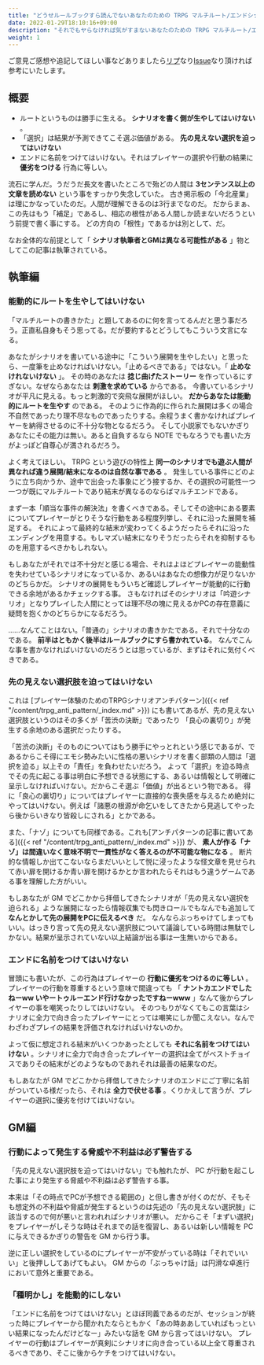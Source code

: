 ```yaml
---
title: "どうせルールブックすら読んでないあなたのための TRPG マルチルート/エンドシナリオの執筆法と回しかた"
date: 2022-01-29T18:10:16+09:00
description: "それでもヤらなければ気がすまないあなたのための TRPG マルチルート/エンドシナリオの執筆法と回しかた"
weight: 1
---
```


ご意見ご感想や追記してほしい事などありましたら<a href="https://twitter.com/real_analysis">リプ</a>なり<a href="https://github.com/Minori-Akizuki/trpg_notes/issues">Issue</a>なり頂ければ参考にいたします。

## 概要

* ルートというものは勝手に生える。 **シナリオを書く側が生やしてはいけない** 。
* 「選択」は結果が予測できてこそ選ぶ価値がある。 **先の見えない選択を迫ってはいけない**
* エンドに名前をつけてはいけない。それはプレイヤーの選択や行動の結果に **優劣をつける** 行為に等しい。

流石に学んだ。うだうだ長文を書いたところで殆どの人間は **3センテンス以上の文章を読めない** という事をすっかり失念していた。
古き掲示板の「今北産業」は理にかなっていたのだ。人間が理解できるのは3行までなのだ。
だからまぁ、この先はもう「補足」であるし、相応の根性がある人間しか読まないだろうという前提で書く事にする。
どの方向の「根性」であるかは別として、だ。

なお全体的な前提として「 **シナリオ執筆者とGMは異なる可能性がある** 」物としてこの記事は執筆されている。

## 執筆編

### 能動的にルートを生やしてはいけない

「マルチルートの書きかた」と題してあるのに何を言ってるんだと思う事だろう。正直私自身もそう思ってる。だが要約するとどうしてもこういう文言になる。

あなたがシナリオを書いている途中に「こういう展開を生やしたい」と思ったら、一度筆を止めなければいけない。「止めるべきである」ではない。「 **止めなけれないけない** 」。
その時のあなたは **捻じ曲げたストーリー** を作っているにすぎない。なぜならあなたは **刺激を求めている** からである。
今書いているシナリオが平凡に見える。もっと刺激的で突飛な展開がほしい。 **だからあなたは能動的にルートを生やす** のである。
そのように作為的に作られた展開は多くの場合不自然であったり理不尽なものであったりする。余程うまく書かなければプレイヤーを納得させるのに不十分な物となるだろう。
そして小説家でもないかぎりあなたにその能力は無い。あると自負するなら NOTE でもなろうでも書いた方がよっぽど自尊心が満されるだろう。

よく考えてほしい。 TRPG という遊びの特性上 **同一のシナリオでも遊ぶ人間が異なれば違う展開/結末になるのは自然な事である** 。
発生している事件にどのように立ち向かうか、途中で出会った事象にどう接するか、その選択の可能性一つ一つが既にマルチルートであり結末が異なるのならばマルチエンドである。

まず一本「順当な事件の解決法」を書くべきである。そしてその途中にある要素についてプレイヤーがとりそうな行動をある程度列挙し、それに沿った展開を補足する。
それによって最終的な結末が変わってくるようだったらそれに沿ったエンディングを用意する。もしマズい結末になりそうだったらそれを抑制するものを用意するべきかもしれない。

もしあなたがそれでは不十分だと感じる場合、それはよほどプレイヤーの能動性を失わせているシナリオになっているか、あるいはあなたの想像力が足りないかのどちらかだ。
シナリオの展開をもういちど確認しプレイヤーが能動的に行動できる余地があるかチェックする事。
さもなければそのシナリオは「吟遊シナリオ」となりプレイした人間にとっては理不尽の塊に見えるかPCの存在意義に疑問を抱くかのどちらかになるだろう。

……なんてことはない。「普通の」シナリオの書きかたである。それで十分なのである。 **前半はともかく後半はルールブックにすら書かれている**。 なんでこんな事を書かなければいけないのだろうとは思っているが、まずはそれに気付くべきである。

### 先の見えない選択肢を迫ってはいけない

これは [プレイヤー体験のためのTRPGシナリオアンチパターン]({{< ref "/content/trpg_anti_pattern/_index.md" >}}) にも書いてあるが、先の見えない選択肢というのはその多くが「苦渋の決断」であったり
「良心の裏切り」が発生する余地のある選択だったりする。

「苦渋の決断」そのものについてはもう勝手にやっとれという感じであるが、であるからこそ得にエモシ勢みたいに性格の悪いシナリオを書く部類の人間は「選択を迫る」以上その「責任」を負わせたいだろう。
よって「選択」を迫る時点でその先に起こる事は明白に予想できる状態にする、あるいは情報として明確に呈示しなければいけない。だからこそ選ぶ「価値」が出るという物である。
得に「良心の裏切り」についてはプレイヤーに直接的な喪失感を与えるため絶対にやってはいけない。例えば「諸悪の根源が命乞いをしてきたから見逃してやったら後からいきなり皆殺しにされる」とかである。

また、「ナゾ」についても同様である。これも[アンチパターンの記事に書いてある]({{< ref "/content/trpg_anti_pattern/_index.md" >}}) が、 **素人が作る「ナゾ」は間違いなく意味不明で一貫性がなく答えるのが不可能な物になる** 。
断片的な情報しか出てこないならまだいいとして悦に浸ったような怪文章を見せられて赤い扉を開けるか青い扉を開けるかとか言われたらそれはもう違うゲームである事を理解した方がいい。

もしあなたが GM でどこかから拝借してきたシナリオが「先の見えない選択を迫られる」ような展開になったら情報収集でも閃きロールでもなんでも追加して **なんとかして先の展開をPCに伝えるべき** だ。
なんならぶっちゃけてしまってもいい。はっきり言って先の見えない選択肢について議論している時間は無駄でしかない。結果が呈示されていない以上結論が出る事は一生無いからである。

### エンドに名前をつけてはいけない

冒頭にも書いたが、この行為はプレイヤーの **行動に優劣をつけるのに等しい** 。プレイヤーの行動を尊重するという意味で間違っても
「 **ナントカエンドでしたねーww いやートゥルーエンド行けなかったですねーwww** 」なんて後からプレイヤーの事を嘲笑ったりしてはいけない。
そのつもりがなくてもこの言葉はシナリオに全力で向き合ったプレイヤーにとっては嘲笑にしか聞こえない。なんでわざわざプレイの結果を評価されなければいけないのか。

よって仮に想定される結末がいくつかあったとしても **それに名前をつけてはいけない** 。シナリオに全力で向き合ったプレイヤーの選択は全てがベストチョイスでありその結末がどのようなものであれそれは最善の結果なのだ。

もしあなたが GM でどこかから拝借してきたシナリオのエンドにご丁寧に名前がついている様だったら、それは **全力で伏せる事** 。くりかえして言うが、プレイヤーの選択に優劣を付けてはいけない。

## GM編

### 行動によって発生する脅威や不利益は必ず警告する

「先の見えない選択肢を迫ってはいけない」でも触れたが、 PC が行動を起こした事により発生する脅威や不利益は必ず警告する事。

本来は「その時点でPCが予想できる範囲の」と但し書きが付くのだが、そもそも想定外の不利益や脅威が発生するというのは先述の「先の見えない選択肢」に該当するので何が悪いと言われればシナリオが悪い。
だからこそ「まずい選択」をプレイヤーがしそうな時はそれまでの話を復習し、あるいは新しい情報を PC に与えできるかぎりの警告を GM から行う事。

逆に正しい選択をしているのにプレイヤーが不安がっている時は「それでいいい」と後押ししてあげてもよい。 GM からの「ぶっちゃけ話」は円滑な卓進行において意外と重要である。

### 「種明かし」を能動的にしない

「エンドに名前をつけてはいけない」とほぼ同義であるのだが、セッションが終った時にプレイヤーから聞かれたならともかく「あの時ああしていればもっといい結果になったんだけどなー」みたいな話を GM から言ってはいけない。
プレイヤーの行動はプレイヤーが真剣にシナリオに向き合っている以上全て尊重されるべきであり、そこに後からケチをつけてはいけない。

